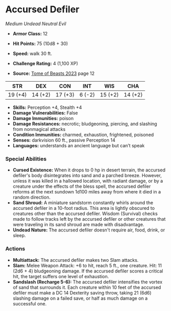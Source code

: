 # Accursed Defiler

*Medium* *Undead* *Neutral Evil*

- **Armor Class:** 12
- **Hit Points:** 75 (10d8 + 30)
- **Speed:** walk 30 ft.

- **Challenge Rating:** 4 (1,100 XP)
- **Source:** [Tome of Beasts 2023](https://koboldpress.com/kpstore/product/tome-of-beasts-1-2023-edition/) page 12

| STR | DEX | CON | INT | WIS | CHA |
| --- | --- | --- | --- | --- | --- |
| 19 (+4) | 14 (+2) | 17 (+3) | 6 (-2) | 15 (+2) | 14 (+2) |

- **Skills:** Perception +4, Stealth +4
- **Damage Vulnerabilities:** False
- **Damage Immunities:** poison
- **Damage Resistances:** necrotic; bludgeoning, piercing, and slashing from nonmagical attacks
- **Condition Immunities:** charmed, exhaustion, frightened, poisoned
- **Senses:** darkvision 60 ft., passive Perception 14
- **Languages:** understands an ancient language but can’t speak

### Special Abilities

- **Cursed Existence:** When it drops to 0 hp in desert terrain, the accursed defiler's body disintegrates into sand and a parched breeze. However, unless it was killed in a hallowed location, with radiant damage, or by a creature under the effects of the bless spell, the accursed defiler reforms at the next sundown 1d100 miles away from where it died in a random direction.
- **Sand Shroud:** A miniature sandstorm constantly whirls around the accursed defiler in a 10-foot radius. This area is lightly obscured to creatures other than the accursed defiler. Wisdom (Survival) checks made to follow tracks left by the accursed defiler or other creatures that were traveling in its sand shroud are made with disadvantage.
- **Undead Nature:** The accursed defiler doesn't require air, food, drink, or sleep.

### Actions

- **Multiattack:** The accursed defiler makes two Slam attacks.
- **Slam:** Melee Weapon Attack: +6 to hit, reach 5 ft., one creature. Hit: 11 (2d6 + 4) bludgeoning damage. If the accursed defiler scores a critical hit, the target suffers one level of exhaustion.
- **Sandslash (Recharge 5-6):** The accursed defiler intensifies the vortex of sand that surrounds it. Each creature within 10 feet of the accursed defiler must make a DC 14 Dexterity saving throw, taking 21 (6d6) slashing damage on a failed save, or half as much damage on a successful one.
